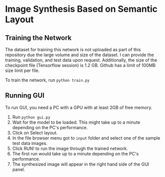 # Image Synthesis Based on Semantic Layout

## Training the Network

The dataset for training this network is not uploaded as part of this repository due the large volume and size of the dataset. I can provide the training, validation, and test data upon request. Additionally, the size of the checkpoint file (Tensorflow session) is 1.2 GB. Github has a limit of 100MB size limit per file.

To train the network, run `python train.py`

## Running GUI

To run GUI, you need a PC with a GPU with at least 2GB of free memory.

1. Run `python gui.py`
2. Wait for the model to be loaded. This might take up to a minute depending on the PC's performance.
3. Click on Select layout.
4. In the file browser menu got to `input` folder and select one of the sample test data images.
5. Click RUN! to run the image through the trained network.
6. The first run would take up to a minute depending on the PC's performance.
7. The synthesized image will appear in the right hand side of the GUI panel.
